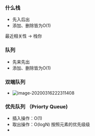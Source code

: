 ### 什么栈

- 先入后出
- 添加、删除皆为O(1)

最近相关性 -> 栈你



### 队列

- 先来先出
- 添加、删除皆为O(1)



### 双端队列

- ![image-20200316222311408](https://gitee.com/xiaoxiunique/picgo-image/raw/master/image-20200316222311408.png)



### 优先队列 （Priorty Queue)

- 插入操作：O(1)
- 取出操作：O(logN) 按照元素的优先级级
- 